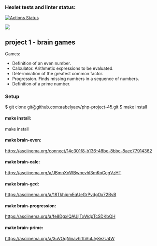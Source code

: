 ### Hexlet tests and linter status:
[![Actions Status](https://github.com/aabelyaev/php-project-45/actions/workflows/hexlet-check.yml/badge.svg)](https://github.com/aabelyaev/php-project-45/actions)

<a href="https://codeclimate.com/github/aabelyaev/php-project-45/maintainability"><img src="https://api.codeclimate.com/v1/badges/c63ee6002724df9772b3/maintainability" /></a>

## project 1 - brain games
Games:
* Definition of an even number.
* Calculator. Arithmetic expressions to be evaluated.
* Determination of the greatest common factor.
* Progression. Finds missing numbers in a sequence of numbers.
* Definition of a prime number.

### Setup
$ git clone git@github.com:aabelyaev/php-project-45.git
$ make install

#### make install:
make install
#### make brain-even:
https://asciinema.org/connect/14c301f8-b136-48be-8bbc-8aec77914362

#### make brain-calc:
https://asciinema.org/a/JBmnXxWBwncvhI3mKpCcgVzHT

#### make brain-gcd:
https://asciinema.org/a/18TkhipmEqUeGrPvdgOx72BvB

#### make brain-progression:
 https://asciinema.org/a/fe8DgxlQAUjlTxWdpTcSDKbQH

#### make brain-prime:
https://asciinema.org/a/3uVOgNinavhi1bVutJy8ezU4W